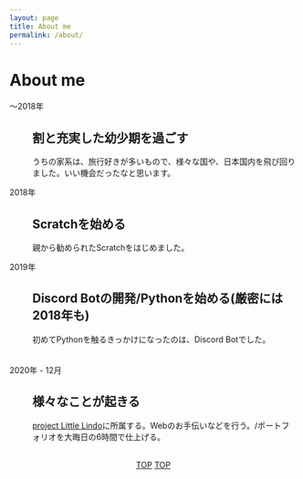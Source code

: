 ```yaml
---
layout: page
title: About me
permalink: /about/
---
```


# About me

<dl>
  <dt>〜2018年</dt>
    <dd>
      <h2>割と充実した幼少期を過ごす</h2>
      <p>うちの家系は、旅行好きが多いもので、様々な国や、日本国内を飛び回りました。いい機会だったなと思います。</p>
    </dd>
    <dt>2018年</dt>
    <dd>
      <h2>Scratchを始める</h2>
      <p>親から勧められたScratchをはじめました。</p>
    </dd>
    <dt>2019年</dt>
    <dd>
      <h2>Discord Botの開発/Pythonを始める(厳密には2018年も)</h2>
      <p>初めてPythonを触るきっかけになったのは、Discord Botでした。</p>
    </dd>
  　<dt>2020年 - 12月</dt>
    <dd>
      <h2>様々なことが起きる</h2>
      <p><a href="https://littlelindo.jp">project Little Lindo</a>に所属する。Webのお手伝いなどを行う。/ポートフォリオを大晦日の6時間で仕上げる。</p>
    </dd>
 </dl>
  <br>
  <center>
  <a href="https://t-taku.app" class="btn btn-flat"><span>TOP</span></a>
  <a href="https://t-taku.app" class="btn-flat-l">TOP</a>
</center>
